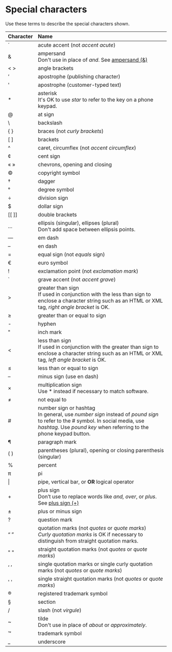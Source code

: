 # Special characters

Use these terms to describe the special characters shown.

| **Character** | **Name**                                                                               |
|:--------------|:---------------------------------------------------------------------------------------|
| ´             | acute accent (not *accent acute*)                                                      |
| &amp;         | ampersand<br />Don't use in place of *and*. See [ampersand (&amp;)](../a/ampersand.md) |
| &lt; &gt;     | angle brackets                                                                         |
| ’             | apostrophe (publishing character)                                                      |
| '             | apostrophe (customer-typed text)                                                       |
| *             | asterisk<br />It's OK to use *star* to refer to the key on a phone keypad.             |
| @             | at sign                                                                                |
| &#92;         | backslash                                                                              |
| { }           | braces (not *curly brackets*)                                                          |
| [ ]           | brackets                                                                               |
| ^             | caret, circumflex (not *accent circumflex*)                                            |
| ¢             | cent sign                                                                              |
| « »           | chevrons, opening and closing                                                          |
| ©             | copyright symbol                                                                       |
| †             | dagger                                                                                 |
| °             | degree symbol                                                                          |
| ÷             | division sign                                                                          |
| $             | dollar sign                                                                            |
| \[[ ]]        | double brackets                                                                        |
| …             | ellipsis (singular), ellipses (plural)<br />Don't add space between ellipsis points.   |
| —             | em dash                                                                                |
| –             | en dash                                                                                |
| =             | equal sign (not *equals* sign)                                                         |
| €             | euro symbol                                                                            |
| !             | exclamation point (not *exclamation mark*)                                             |
|`              | grave accent (not *accent grave*) |
|&gt;           | greater than sign<br />If used in conjunction with the less than sign to enclose a character string such as an HTML or XML tag, *right angle bracket* is OK. |
|≥              | greater than or equal to sign |
|-              | hyphen |
|&quot;         | inch mark |
|&lt;           | less than sign<br />If used in conjunction with the greater than sign to enclose a character string such as an HTML or XML tag, *left angle bracket* is OK. |
|≤              | less than or equal to sign |
|–              | minus sign (use en dash) |
|×              | multiplication sign<br />Use * instead if necessary to match software. |
|≠              | not equal to |
|#              | number sign or hashtag<br />In general, use *number sign* instead of *pound sign* to refer to the # symbol. In social media, use *hashtag*. Use *pound key* when referring to the phone keypad button. |
|¶              | paragraph mark |
|( )            | parentheses (plural), opening or closing parenthesis (singular) |
|%              | percent |
|π              | pi |
|\|             | pipe, vertical bar, or **OR** logical operator |
|+              | plus sign<br />Don’t use to replace words like *and, over*, or *plus*. See [plus sign (+)](../p/plus-sign.md) |
|±              | plus or minus sign |
|?              | question mark |
|“ ”            | quotation marks (not *quotes* or *quote marks*)<br />*Curly quotation marks* is OK if necessary to distinguish from straight quotation marks. |
|&quot; &quot;  | straight quotation marks (not *quotes* or *quote marks*) |
|‘ ’            | single quotation marks or single curly quotation marks (not *quotes* or *quote marks*) |
|' '            | single straight quotation marks (not *quotes* or *quote marks*) |
|®              | registered trademark symbol |
|§              | section |
|/              | slash (not *virgule*) |
|~              | tilde<br />Don't use in place of *about* or *approximately*. |
|™              | trademark symbol |
|_              | underscore |
